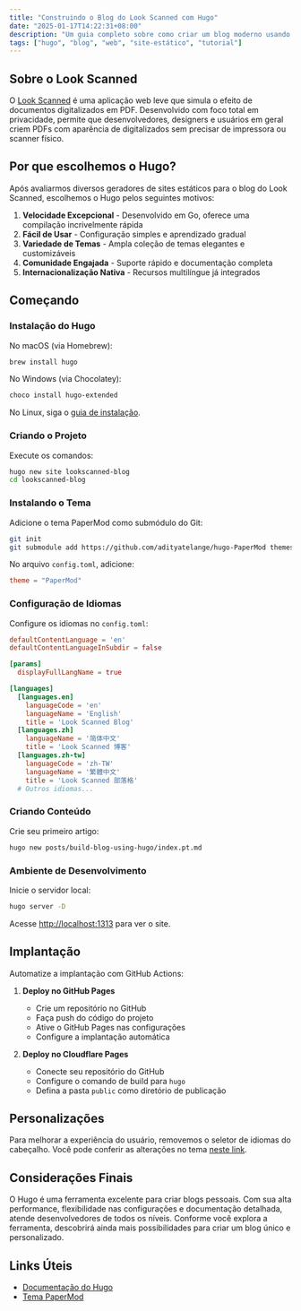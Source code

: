 ```yaml
---
title: "Construindo o Blog do Look Scanned com Hugo"
date: "2025-01-17T14:22:31+08:00"
description: "Um guia completo sobre como criar um blog moderno usando o gerador de sites estáticos Hugo. Da instalação à implantação, incluindo configurações e personalizações - um guia prático para desenvolvedores de todos os níveis."
tags: ["hugo", "blog", "web", "site-estático", "tutorial"]
---
```


## Sobre o Look Scanned

O [Look Scanned](https://lookscanned.io) é uma aplicação web leve que simula o efeito de documentos digitalizados em PDF. Desenvolvido com foco total em privacidade, permite que desenvolvedores, designers e usuários em geral criem PDFs com aparência de digitalizados sem precisar de impressora ou scanner físico.

## Por que escolhemos o Hugo?

Após avaliarmos diversos geradores de sites estáticos para o blog do Look Scanned, escolhemos o Hugo pelos seguintes motivos:

1. **Velocidade Excepcional** - Desenvolvido em Go, oferece uma compilação incrivelmente rápida
2. **Fácil de Usar** - Configuração simples e aprendizado gradual
3. **Variedade de Temas** - Ampla coleção de temas elegantes e customizáveis
4. **Comunidade Engajada** - Suporte rápido e documentação completa
5. **Internacionalização Nativa** - Recursos multilíngue já integrados

## Começando

### Instalação do Hugo

No macOS (via Homebrew):

```bash
brew install hugo
```

No Windows (via Chocolatey):

```bash
choco install hugo-extended
```

No Linux, siga o [guia de instalação](https://gohugo.io/installation/linux/).

### Criando o Projeto

Execute os comandos:

```bash
hugo new site lookscanned-blog
cd lookscanned-blog
```

### Instalando o Tema

Adicione o tema PaperMod como submódulo do Git:

```bash
git init
git submodule add https://github.com/adityatelange/hugo-PaperMod themes/PaperMod
```

No arquivo `config.toml`, adicione:

```toml
theme = "PaperMod"
```

### Configuração de Idiomas

Configure os idiomas no `config.toml`:

```toml
defaultContentLanguage = 'en'
defaultContentLanguageInSubdir = false

[params]
  displayFullLangName = true

[languages]
  [languages.en]
    languageCode = 'en'
    languageName = 'English'
    title = 'Look Scanned Blog'
  [languages.zh]
    languageName = '简体中文'
    title = 'Look Scanned 博客'
  [languages.zh-tw]
    languageCode = 'zh-TW'
    languageName = '繁體中文'
    title = 'Look Scanned 部落格'
  # Outros idiomas...
```

### Criando Conteúdo

Crie seu primeiro artigo:

```bash
hugo new posts/build-blog-using-hugo/index.pt.md
```

### Ambiente de Desenvolvimento

Inicie o servidor local:

```bash
hugo server -D
```

Acesse [http://localhost:1313](http://localhost:1313) para ver o site.

## Implantação

Automatize a implantação com GitHub Actions:

1. **Deploy no GitHub Pages**

   - Crie um repositório no GitHub
   - Faça push do código do projeto
   - Ative o GitHub Pages nas configurações
   - Configure a implantação automática

2. **Deploy no Cloudflare Pages**
   - Conecte seu repositório do GitHub
   - Configure o comando de build para `hugo`
   - Defina a pasta `public` como diretório de publicação

## Personalizações

Para melhorar a experiência do usuário, removemos o seletor de idiomas do cabeçalho. Você pode conferir as alterações no tema [neste link](https://github.com/lookscanned/lookscanned-blog/blob/main/layouts/partials/header.html).

## Considerações Finais

O Hugo é uma ferramenta excelente para criar blogs pessoais. Com sua alta performance, flexibilidade nas configurações e documentação detalhada, atende desenvolvedores de todos os níveis. Conforme você explora a ferramenta, descobrirá ainda mais possibilidades para criar um blog único e personalizado.

## Links Úteis

- [Documentação do Hugo](https://gohugo.io/documentation/)
- [Tema PaperMod](https://github.com/adityatelange/hugo-PaperMod)
